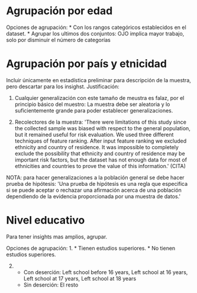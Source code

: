 <h1>Agrupación por edad</h1>

Opciones de agrupación:
    * Con los rangos categóricos establecidos en el dataset. 
    * Agrupar los ultimos dos conjuntos: OJO implica mayor trabajo, solo por disminuir el número de categorías

<h1> Agrupación por país y etnicidad</h1>

Incluir únicamente en estadística preliminar para descripción de la muestra, pero descartar para los insighst. Justificación:

1. Cualquier generalización con este tamaño de meustra es falaz, por el principio básico del muestro: La muestra debe ser aleatoria y lo suficientemente grande para poder establecer generalizaciones. 

2. Recolectores de la muestra: 'There were limitations of this study since the collected sample was biased
with respect to the general population, but it remained useful for risk evaluation.
We used three different techniques of feature ranking. After input feature ranking
we excluded ethnicity and country of residence. It was impossible to completely
exclude the possibility that ethnicity and country of residence may be important risk
factors, but the dataset has not enough data for most of ethnicities and countries to
prove the value of this information.' (CITA)

NOTA: para hacer generalizaciones a la población general se debe hacer prueba de hipótesis: 
'Una prueba de hipótesis es una regla que especifica si se puede aceptar o rechazar una afirmación acerca de una población dependiendo de la evidencia proporcionada por una muestra de datos.'

<h1> Nivel educativo</h1>

Para tener insights mas amplios, agrupar.

Opciones de agrupación:
1. 
    * Tienen estudios superiores.
    * No tienen estudios superiores.

2. 
    * Con deserción: Left school before 16 years, Left school at 16 years, Left school at 17 years, Left school at 18 years 
    * Sin deserción: El resto


